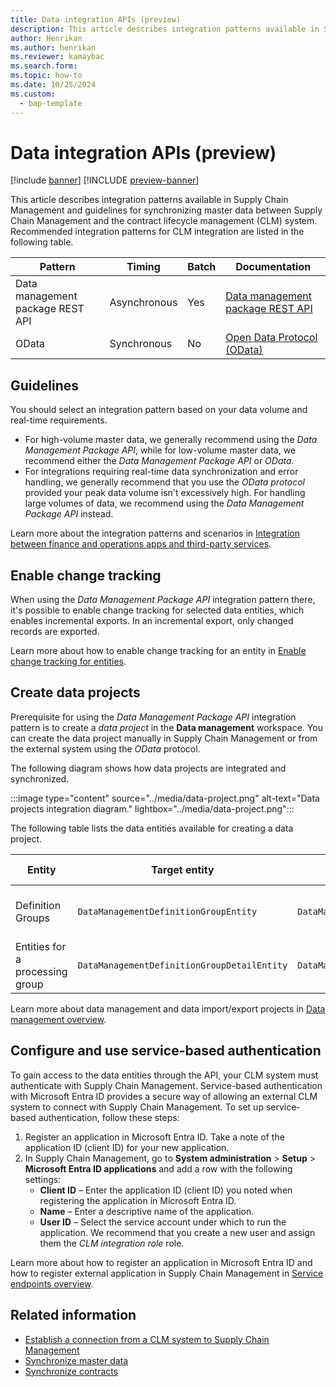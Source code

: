 ```yaml
---
title: Data integration APIs (preview)
description: This article describes integration patterns available in Supply Chain Management and guidelines for synchronizing master data between Supply Chain Management and the contract lifecycle management (CLM) system.
author: Henrikan
ms.author: henrikan
ms.reviewer: kamaybac
ms.search.form:
ms.topic: how-to
ms.date: 10/25/2024
ms.custom: 
  - bap-template
---
```


# Data integration APIs (preview)

[!include [banner](../../../includes/banner.md)]
[!INCLUDE [preview-banner](~/../shared-content/shared/preview-includes/preview-banner.md)]
<!-- KFM: Preview until 10.0.43 GA  -->

<!-- KFM: Most of this information was repeated in three of your topics. I collected here and added links. Agree? -->

This article describes integration patterns available in Supply Chain Management and guidelines for synchronizing master data between Supply Chain Management and the contract lifecycle management (CLM) system. Recommended integration patterns for CLM integration are listed in the following table.

| Pattern | Timing | Batch | Documentation |
| --- | --- | --- | --- |
| Data management package REST API | Asynchronous | Yes | [Data management package REST API](../../../../fin-ops-core/dev-itpro/data-entities/data-management-api.md) |
| OData | Synchronous | No | [Open Data Protocol (OData)](../../../../fin-ops-core/dev-itpro/data-entities/odata.md) |

## Guidelines

You should select an integration pattern based on your data volume and real-time requirements.

- For high-volume master data, we generally recommend using the *Data Management Package API*, while for low-volume master data, we recommend either the *Data Management Package API* or *OData*.
- For integrations requiring real-time data synchronization and error handling, we generally recommend that you use the *OData protocol* provided your peak data volume isn't excessively high. For handling large volumes of data, we recommend using the *Data Management Package API* instead.

Learn more about the integration patterns and scenarios in [Integration between finance and operations apps and third-party services](../../../../fin-ops-core/dev-itpro/data-entities/integration-overview.md).

## Enable change tracking

When using the *Data Management Package API* integration pattern there, it's possible to enable change tracking for selected data entities, which enables incremental exports. In an incremental export, only changed records are exported.

Learn more about how to enable change tracking for an entity in [Enable change tracking for entities](../../../../fin-ops-core/dev-itpro/data-entities/entity-change-track.md).

## Create data projects

Prerequisite for using the *Data Management Package API* integration pattern is to create a *data project* in the **Data management** workspace. You can create the data project manually in Supply Chain Management or from the external system using the *OData* protocol.

The following diagram shows how data projects are integrated and synchronized.

:::image type="content" source="../media/data-project.png" alt-text="Data projects integration diagram." lightbox="../media/data-project.png":::

The following table lists the data entities available for creating a data project.

| Entity | Target entity | Public name (OData) | Company specific | Direction |
| --- | --- | --- | --- | --- |
| Definition Groups | `DataManagementDefinitionGroupEntity` | `DataManagementDefinitionGroups` | No | CLM -> Supply Chain Management |
| Entities for a processing group | `DataManagementDefinitionGroupDetailEntity` | `DataManagementDefinitionGroupDetails` | No | CLM -> Supply Chain Management |

Learn more about data management and data import/export projects in [Data management overview](../../../../fin-ops-core/dev-itpro/data-entities/data-entities-data-packages.md).

## Configure and use service-based authentication

To gain access to the data entities through the API, your CLM system must authenticate with Supply Chain Management. Service-based authentication with Microsoft Entra ID provides a secure way of allowing an external CLM system to connect with Supply Chain Management. To set up service-based authentication, follow these steps:

1. Register an application in Microsoft Entra ID. Take a note of the application ID (client ID) for your new application.
1. In Supply Chain Management, go to **System administration** \> **Setup** \> **Microsoft Entra ID applications** and add a row with the following settings:
    - **Client ID** – Enter the  application ID (client ID) you noted when registering the application in Microsoft Entra ID.
    - **Name** – Enter a descriptive name of the application.
    - **User ID** – Select the service account under which to run the application. We recommend that you create a new user and assign them the *CLM integration role* role.

Learn more about how to register an application in Microsoft Entra ID and how to register external application in Supply Chain Management in [Service endpoints overview](../../../../fin-ops-core/dev-itpro/data-entities/services-home-page.md#authentication).

<!-- KFM: We should consider adding a few details and/or a link for how to actually authenticate (get a token, or whatever). -->

## Related information

- [Establish a connection from a CLM system to Supply Chain Management](clm-establish-connection.md)
- [Synchronize master data](clm-sync-master-data.md)
- [Synchronize contracts](clm-sync-contracts.md)